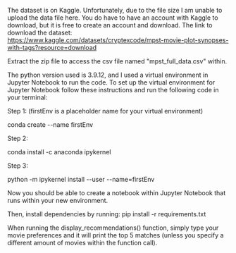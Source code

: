 The dataset is on Kaggle. Unfortunately, due to the file size I am unable to upload the data file here.
You do have to have an account with Kaggle to download, but it is free to create an account and download.
The link to download the dataset:
https://www.kaggle.com/datasets/cryptexcode/mpst-movie-plot-synopses-with-tags?resource=download

Extract the zip file to access the csv file named "mpst_full_data.csv" within.

The python version used is 3.9.12, and I used a virtual environment in Jupyter Notebook to run the code.
To set up the virtual environment for Jupyter Notebook follow these instructions and run the following code in your terminal:

Step 1: (firstEnv is a placeholder name for your virtual environment)

conda create --name firstEnv

Step 2:

conda install -c anaconda ipykernel

Step 3:

python -m ipykernel install --user --name=firstEnv

Now you should be able to create a notebook within Jupyter Notebook that runs within your new environment.

Then, install dependencies by running:
pip install -r requirements.txt

When running the display_recommendations() function, simply type your movie preferences and it will print the top 5 matches 
         (unless you specify a different amount of movies within the function call).
